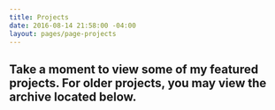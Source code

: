 ```yaml
---
title: Projects
date: 2016-08-14 21:58:00 -04:00
layout: pages/page-projects
---
```


## Take a moment to view some of my featured projects. For older projects, you may view the archive located below.